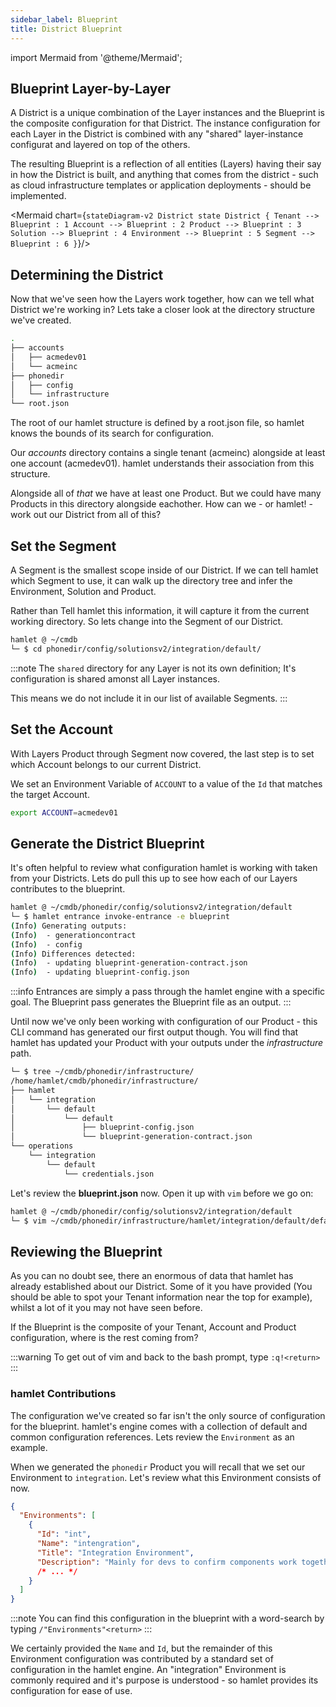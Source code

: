 ```yaml
---
sidebar_label: Blueprint
title: District Blueprint
---
```

import Mermaid from '@theme/Mermaid';

## Blueprint Layer-by-Layer

A District is a unique combination of the Layer instances and the Blueprint is the composite configuration for that District. The instance configuration for each Layer in the District is combined with any "shared" layer-instance configurat and layered on top of the others.

The resulting Blueprint is a reflection of all entities (Layers) having their say in how the District is built, and anything that comes from the district - such as cloud infrastructure templates or application deployments - should be implemented.

<Mermaid chart={`
  stateDiagram-v2
  District
  state District {
    Tenant --> Blueprint : 1 Account --> Blueprint : 2 Product --> Blueprint : 3 Solution --> Blueprint : 4 Environment --> Blueprint : 5 Segment --> Blueprint : 6
  }
`}/>

## Determining the District

Now that we've seen how the Layers work together, how can we tell what District we're working in? Lets take a closer look at the directory structure we've created.

```bash
.
├── accounts
│   ├── acmedev01
│   └── acmeinc
├── phonedir
│   ├── config
│   └── infrastructure
└── root.json
```

The root of our hamlet structure is defined by a root.json file, so hamlet knows the bounds of its search for configuration.

Our _accounts_ directory contains a single tenant (acmeinc) alongside at least one account (acmedev01). hamlet understands their association from this structure.

Alongside all of _that_ we have at least one Product. But we could have many Products in this directory alongside eachother. How can we - or hamlet! - work out our District from all of this?

## Set the Segment

A Segment is the smallest scope inside of our District. If we can tell hamlet which Segment to use, it can walk up the directory tree and infer the Environment, Solution and Product.

Rather than Tell hamlet this information, it will capture it from the current working directory. So lets change into the Segment of our District.

```bash
hamlet @ ~/cmdb
└─ $ cd phonedir/config/solutionsv2/integration/default/
```

:::note
The `shared` directory for any Layer is not its own definition; It's configuration is shared amonst all Layer instances.

This means we do not include it in our list of available Segments.
:::

## Set the Account

With Layers Product through Segment now covered, the last step is to set which Account belongs to our current District.

We set an Environment Variable of `ACCOUNT` to a value of the `Id` that matches the target Account.

```bash
export ACCOUNT=acmedev01
```

## Generate the District Blueprint

It's often helpful to review what configuration hamlet is working with taken from your Districts. Lets do pull this up to see how each of our Layers contributes to the blueprint.

```bash
hamlet @ ~/cmdb/phonedir/config/solutionsv2/integration/default
└─ $ hamlet entrance invoke-entrance -e blueprint
(Info) Generating outputs:
(Info)  - generationcontract
(Info)  - config
(Info) Differences detected:
(Info)  - updating blueprint-generation-contract.json
(Info)  - updating blueprint-config.json
```

:::info
Entrances are simply a pass through the hamlet engine with a specific goal. The Blueprint pass generates the Blueprint file as an output.
:::

Until now we've only been working with configuration of our Product - this CLI command has generated our first output though. You will find that hamlet has updated your Product with your outputs under the _infrastructure_ path.

```bash
└─ $ tree ~/cmdb/phonedir/infrastructure/
/home/hamlet/cmdb/phonedir/infrastructure/
├── hamlet
│   └── integration
│       └── default
│           └── default
│               ├── blueprint-config.json
│               └── blueprint-generation-contract.json
└── operations
    └── integration
        └── default
            └── credentials.json
```

Let's review the **blueprint.json** now. Open it up with `vim` before we go on:

```bash
hamlet @ ~/cmdb/phonedir/config/solutionsv2/integration/default
└─ $ vim ~/cmdb/phonedir/infrastructure/hamlet/integration/default/default/blueprint-config.json
```

## Reviewing the Blueprint

As you can no doubt see, there an enormous of data that hamlet has already established about our District. Some of it you have provided (You should be able to spot your Tenant information near the top for example), whilst a lot of it you may not have seen before.

If the Blueprint is the composite of your Tenant, Account and Product configuration, where is the rest coming from?

:::warning
To get out of vim and back to the bash prompt, type `:q!<return>`
:::

### hamlet Contributions

The configuration we've created so far isn't the only source of configuration for the blueprint. hamlet's engine comes with a collection of default and common configuration references. Lets review the `Environment` as an example.

When we generated the `phonedir` Product you will recall that we set our Environment to `integration`. Let's review what this Environment consists of now.

```json
{
  "Environments": [
    {
      "Id": "int",
      "Name": "intengration",
      "Title": "Integration Environment",
      "Description": "Mainly for devs to confirm components work together"
      /* ... */
    }
  ]
}
```

:::note
You can find this configuration in the blueprint with a word-search by typing `/"Environments"<return>`
:::

We certainly provided the `Name` and `Id`, but the remainder of this Environment configuration was contributed by a standard set of configuration in the hamlet engine. An "integration" Environment is commonly required and it's purpose is understood - so hamlet provides its configuration for ease of use.
